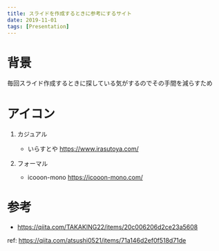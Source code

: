 ```yaml
---
title: スライドを作成するときに参考にするサイト
date: 2019-11-01
tags: [Presentation]
---
```


<!-- toc -->

# 背景
毎回スライド作成するときに探している気がするのでその手間を減らすため

# アイコン
1. カジュアル
   * いらすとや https://www.irasutoya.com/

2. フォーマル
   * icooon-mono https://icooon-mono.com/

# 参考
* https://qiita.com/TAKAKING22/items/20c006206d2ce23a5608

ref: https://qiita.com/atsushi0521/items/71a146d2ef0f518d71de